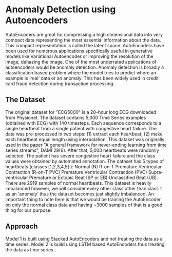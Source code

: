 # Anomaly Detection using Autoencoders

AutoEncoders are great for compressing a high dimensional data into very compact data representing the most essential information about the data. This compact representation is called the latent space. AutoEncoders have been used for numerous applications specifically useful in generative models like Variational Autoencoder or improving the resolution of the image, dehazing the image. One of the most underrated applications of autoencoders would be anomaly detection. Anomaly detection is broadly a classification based problem where the model tries to predict where an example is ‘real’ data or an anomaly. This has been widely used in credit card fraud detection during transaction processing. 


## The Dataset 
The original dataset for "ECG5000" is a 20-hour long ECG downloaded from Physionet. The dataset contains 5,000 Time Series examples (obtained with ECG) with 140 timesteps. Each sequence corresponds to a single heartbeat from a single patient with congestive heart failure.  The data was pre-processed in two steps: (1) extract each heartbeat, (2) make each heartbeat equal length using interpolation. This dataset was originally used in the paper "A general framework for never-ending learning from time series streams", DAMI 29(6). After that, 5,000 heartbeats were randomly selected. The patient has severe congestive heart failure and the class values were obtained by automated annotation. 
The dataset has 5 types of heartbeats (classes [1,2,3,4,5] ):
Normal (N)
R-on-T Premature Ventricular Contraction (R-on-T PVC)
Premature Ventricular Contraction (PVC)
Supra-ventricular Premature or Ectopic Beat (SP or EB)
Unclassified Beat (UB).
There are 2919 samples of normal heartbeats. This dataset is heavily imbalanced however, we will consider every other class other than class 1 as an ‘anomaly’ thus the dataset becomes just slightly imbalanced. An important thing to note here is that we would be training the AutoEncoder on only the normal class data and having ~3000 samples of that is a good thing for our purpose.


## Approach 

Model 1 is built using Stacked AutoEncoders and not treating the data as a time series. 
Model 2 is build using LSTM based AutoEncoders thus treating the data as time series. 

